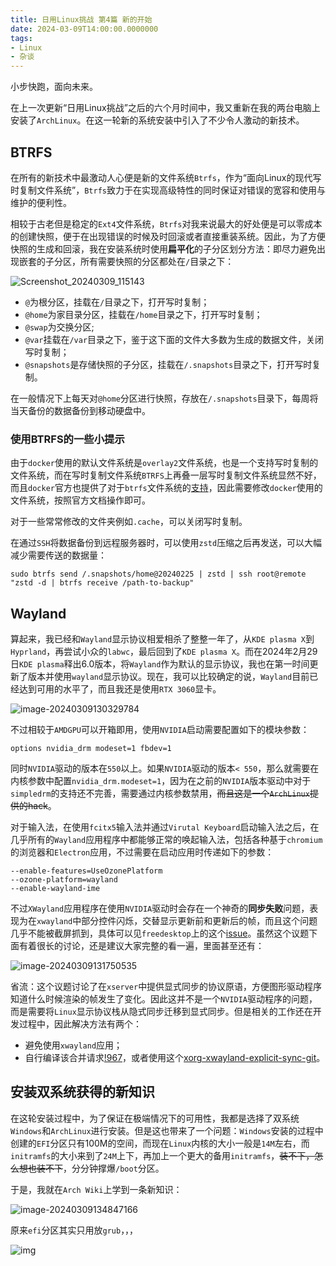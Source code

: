 ```yaml
---
title: 日用Linux挑战 第4篇 新的开始
date: 2024-03-09T14:00:00.0000000
tags:
- Linux
- 杂谈
---
```



小步快跑，面向未来。

<!--more-->

在上一次更新“日用Linux挑战”之后的六个月时间中，我又重新在我的两台电脑上安装了`ArchLinux`。在这一轮新的系统安装中引入了不少令人激动的新技术。

## BTRFS

在所有的新技术中最激动人心便是新的文件系统`Btrfs`，作为“面向Linux的现代写时复制文件系统”，`Btrfs`致力于在实现高级特性的同时保证对错误的宽容和使用与维护的便利性。

相较于古老但是稳定的`Ext4`文件系统，`Btrfs`对我来说最大的好处便是可以零成本的创建快照，便于在出现错误的时候及时回滚或者直接重装系统。因此，为了方便快照的生成和回滚，我在安装系统时使用**扁平化**的子分区划分方法：即尽力避免出现嵌套的子分区，所有需要快照的分区都处在`/`目录之下：

![Screenshot_20240309_115143](daily-linux-4/Screenshot_20240309_115143.webp)

- `@`为根分区，挂载在`/`目录之下，打开写时复制；
- `@home`为家目录分区，挂载在`/home`目录之下，打开写时复制；
- `@swap`为交换分区;
- `@var`挂载在`/var`目录之下，鉴于这下面的文件大多数为生成的数据文件，关闭写时复制；
- `@snapshots`是存储快照的子分区，挂载在`/.snapshots`目录之下，打开写时复制。

在一般情况下上每天对`@home`分区进行快照，存放在`/.snapshots`目录下，每周将当天备份的数据备份到移动硬盘中。

### 使用BTRFS的一些小提示

由于`docker`使用的默认文件系统是`overlay2`文件系统，也是一个支持写时复制的文件系统，而在写时复制文件系统`BTRFS`上再叠一层写时复制文件系统显然不好，而且`docker`官方也提供了对于`btrfs`文件系统的[支持](https://docs.docker.com/storage/storagedriver/btrfs-driver/)，因此需要修改`docker`使用的文件系统，按照官方文档操作即可。

对于一些常常修改的文件夹例如`.cache`，可以关闭写时复制。

在通过`SSH`将数据备份到远程服务器时，可以使用`zstd`压缩之后再发送，可以大幅减少需要传送的数据量：

```shell
sudo btrfs send /.snapshots/home@20240225 | zstd | ssh root@remote "zstd -d | btrfs receive /path-to-backup"
```

## Wayland

算起来，我已经和`Wayland`显示协议相爱相杀了整整一年了，从`KDE plasma X`到`Hyprland`，再尝试小众的`labwc`，最后回到了`KDE plasma X`。而在2024年2月29日`KDE plasma`释出6.0版本，将`Wayland`作为默认的显示协议，我也在第一时间更新了版本并使用`wayland`显示协议。现在，我可以比较确定的说，`Wayland`目前已经达到可用的水平了，而且我还是使用`RTX 3060`显卡。

![image-20240309130329784](daily-linux-4/image-20240309130329784.webp)

不过相较于`AMDGPU`可以开箱即用，使用`NVIDIA`启动需要配置如下的模块参数：

```
options nvidia_drm modeset=1 fbdev=1
```

同时`NVIDIA`驱动的版本在`550`以上。如果`NVIDIA`驱动的版本`< 550`，那么就需要在内核参数中配置`nvidia_drm.modeset=1`，因为在之前的`NVIDIA`版本驱动中对于`simpledrm`的支持还不完善，需要通过内核参数禁用，~~而且这是一个`ArchLinux`提供的hack~~。

对于输入法，在使用`fcitx5`输入法并通过`Virutal Keyboard`启动输入法之后，在几乎所有的`Wayland`应用程序中都能够正常的唤起输入法，包括各种基于`chromium`的浏览器和`Electron`应用，不过需要在启动应用时传递如下的参数：

```
--enable-features=UseOzonePlatform 
--ozone-platform=wayland 
--enable-wayland-ime
```

不过`XWayland`应用程序在使用`NVIDIA`驱动时会存在一个神奇的**同步失败**问题，表现为在`xwayland`中部分控件闪烁，交替显示更新前和更新后的帧，而且这个问题几乎不能被截屏抓到，具体可以见`freedesktop`上的这个[issue](https://gitlab.freedesktop.org/xorg/xserver/-/issues/1317)。虽然这个议题下面有着很长的讨论，还是建议大家完整的看一遍，里面甚至还有：

![image-20240309131750535](daily-linux-4/image-20240309131750535.webp)

省流：这个议题讨论了在`xserver`中提供显式同步的协议原语，方便图形驱动程序知道什么时候渲染的帧发生了变化。因此这并不是一个`NVIDIA`驱动程序的问题，而是需要将`Linux`显示协议栈从隐式同步迁移到显式同步。但是相关的工作还在开发过程中，因此解决方法有两个：

- 避免使用`xwayland`应用；
- 自行编译该合并请求[!967](https://gitlab.freedesktop.org/xorg/xserver/-/merge_requests/967)，或者使用这个[xorg-xwayland-explicit-sync-git](https://aur.archlinux.org/packages/xorg-xwayland-explicit-sync-git)。

## 安装双系统获得的新知识

在这轮安装过程中，为了保证在极端情况下的可用性，我都是选择了双系统`Windows`和`ArchLinux`进行安装。但是这也带来了一个问题：`Windows`安装的过程中创建的`EFI`分区只有100M的空间，而现在`Linux`内核的大小一般是`14M`左右，而`initramfs`的大小来到了`24M`上下，再加上一个更大的备用`initramfs`，~~装不下，怎么想也装不下~~，分分钟撑爆`/boot`分区。

于是，我就在`Arch Wiki`上学到一条新知识：

![image-20240309134847166](daily-linux-4/image-20240309134847166.webp)

原来`efi`分区其实只用放`grub`，，，

![img](daily-linux-4/cfd17cff0701a8e8c69fecf247f17fc1-1709963611271-2.webp)

